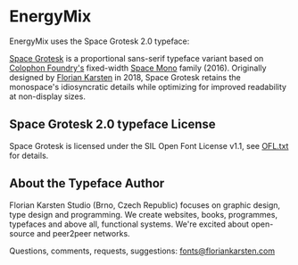 # EnergyMix

EnergyMix uses the Space Grotesk 2.0 typeface:

[Space Grotesk](https://floriankarsten.github.io/space-grotesk/) is a proportional sans-serif typeface variant based on [Colophon Foundry's](https://www.colophon-foundry.org) fixed-width [Space Mono](https://github.com/googlefonts/spacemono) family (2016). Originally designed by [Florian Karsten](https://fonts.floriankarsten.com) in 2018, Space Grotesk retains the monospace's idiosyncratic details while optimizing for improved readability at non-display sizes.

## Space Grotesk 2.0 typeface License

Space Grotesk is licensed under the SIL Open Font License v1.1, see [OFL.txt](OFL.txt) for details.

## About the Typeface Author

Florian Karsten Studio (Brno, Czech Republic) focuses on graphic design, type design and programming. We create websites, books, programmes, typefaces and above all, functional systems. We're excited about open-source and peer2peer networks.

Questions, comments, requests, suggestions: fonts@floriankarsten.com